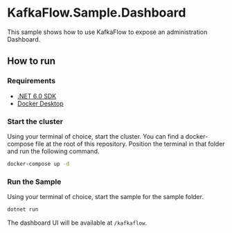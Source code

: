 # KafkaFlow.Sample.Dashboard

This sample shows how to use KafkaFlow to expose an administration Dashboard.

## How to run

### Requirements

-   [.NET 6.0 SDK](https://dotnet.microsoft.com/en-us/download/dotnet/6.0)
-   [Docker Desktop](https://www.docker.com/products/docker-desktop/)

### Start the cluster

Using your terminal of choice, start the cluster.
You can find a docker-compose file at the root of this repository. 
Position the terminal in that folder and run the following command.

```bash
docker-compose up -d
```

### Run the Sample

Using your terminal of choice, start the sample for the sample folder.

```bash
dotnet run
```

The dashboard UI will be available at `/kafkaflow`. 
